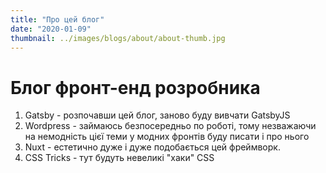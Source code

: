 ```yaml
---
title: "Про цей блог"
date: "2020-01-09"
thumbnail: ../images/blogs/about/about-thumb.jpg
---
```


# Блог фронт-енд розробника

1. Gatsby - розпочавши цей блог, заново буду вивчати GatsbyJS
2. Wordpress - займаюсь безпосередньо по роботі, тому незважаючи на немодність цієї теми у модних фронтів буду писати і про нього
3. Nuxt - естетично дуже і дуже подобається цей фреймворк.
4. CSS Tricks - тут будуть невеликі "хаки" CSS